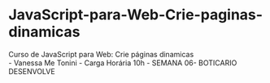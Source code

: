 # JavaScript-para-Web-Crie-paginas-dinamicas
Curso de JavaScript para Web: Crie páginas dinamicas <br> - Vanessa Me Tonini - Carga Horária  10h - SEMANA 06- BOTICARIO DESENVOLVE

